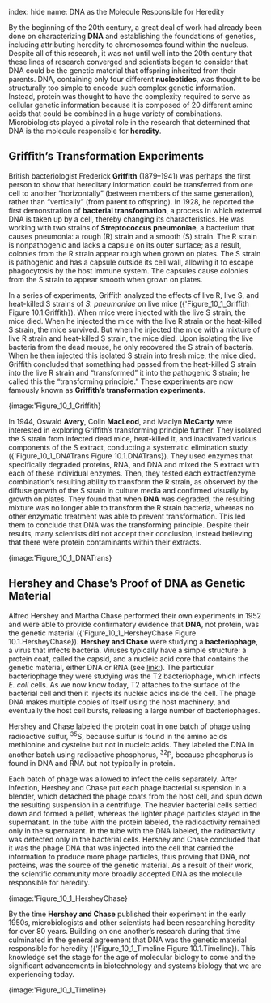 index: hide
name: DNA as the Molecule Responsible for Heredity

By the beginning of the 20th century, a great deal of work had already been done on characterizing  **DNA** and establishing the foundations of genetics, including attributing heredity to chromosomes found within the nucleus. Despite all of this research, it was not until well into the 20th century that these lines of research converged and scientists began to consider that DNA could be the genetic material that offspring inherited from their parents. DNA, containing only four different  **nucleotides**, was thought to be structurally too simple to encode such complex genetic information. Instead, protein was thought to have the complexity required to serve as cellular genetic information because it is composed of 20 different amino acids that could be combined in a huge variety of combinations. Microbiologists played a pivotal role in the research that determined that DNA is the molecule responsible for  **heredity**.

## Griffith’s Transformation Experiments

British bacteriologist Frederick  **Griffith** (1879–1941) was perhaps the first person to show that hereditary information could be transferred from one cell to another “horizontally” (between members of the same generation), rather than “vertically” (from parent to offspring). In 1928, he reported the first demonstration of  **bacterial transformation**, a process in which external DNA is taken up by a cell, thereby changing its characteristics. He was working with two strains of  **Streptococcus pneumoniae**, a bacterium that causes pneumonia: a rough (R) strain and a smooth (S) strain. The R strain is nonpathogenic and lacks a capsule on its outer surface; as a result, colonies from the R strain appear rough when grown on plates. The S strain is pathogenic and has a capsule outside its cell wall, allowing it to escape phagocytosis by the host immune system. The capsules cause colonies from the S strain to appear smooth when grown on plates.

In a series of experiments, Griffith analyzed the effects of live R, live S, and heat-killed S strains of  *S. pneumoniae* on live mice ({'Figure_10_1_Griffith Figure 10.1.Griffith}). When mice were injected with the live S strain, the mice died. When he injected the mice with the live R strain or the heat-killed S strain, the mice survived. But when he injected the mice with a mixture of live R strain and heat-killed S strain, the mice died. Upon isolating the live bacteria from the dead mouse, he only recovered the S strain of bacteria. When he then injected this isolated S strain into fresh mice, the mice died. Griffith concluded that something had passed from the heat-killed S strain into the live R strain and “transformed” it into the pathogenic S strain; he called this the “transforming principle.” These experiments are now famously known as  **Griffith’s transformation experiments**.


{image:'Figure_10_1_Griffith}
        

In 1944, Oswald  **Avery**, Colin  **MacLeod**, and Maclyn  **McCarty** were interested in exploring Griffith’s transforming principle further. They isolated the S strain from infected dead mice, heat-killed it, and inactivated various components of the S extract, conducting a systematic elimination study ({'Figure_10_1_DNATrans Figure 10.1.DNATrans}). They used enzymes that specifically degraded proteins, RNA, and DNA and mixed the S extract with each of these individual enzymes. Then, they tested each extract/enzyme combination’s resulting ability to transform the R strain, as observed by the diffuse growth of the S strain in culture media and confirmed visually by growth on plates. They found that when  **DNA** was degraded, the resulting mixture was no longer able to transform the R strain bacteria, whereas no other enzymatic treatment was able to prevent transformation. This led them to conclude that DNA was the transforming principle. Despite their results, many scientists did not accept their conclusion, instead believing that there were protein contaminants within their extracts.


{image:'Figure_10_1_DNATrans}
        

## Hershey and Chase’s Proof of DNA as Genetic Material

Alfred Hershey and Martha Chase performed their own experiments in 1952 and were able to provide confirmatory evidence that  **DNA**, not protein, was the genetic material ({'Figure_10_1_HersheyChase Figure 10.1.HersheyChase}). **Hershey and Chase** were studying a  **bacteriophage**, a virus that infects bacteria. Viruses typically have a simple structure: a protein coat, called the capsid, and a nucleic acid core that contains the genetic material, either DNA or RNA (see <link:>). The particular bacteriophage they were studying was the T2 bacteriophage, which infects  *E. coli* cells. As we now know today, T2 attaches to the surface of the bacterial cell and then it injects its nucleic acids inside the cell. The phage DNA makes multiple copies of itself using the host machinery, and eventually the host cell bursts, releasing a large number of bacteriophages.

Hershey and Chase labeled the protein coat in one batch of phage using radioactive sulfur, <sup>35</sup>S, because sulfur is found in the amino acids methionine and cysteine but not in nucleic acids. They labeled the DNA in another batch using radioactive phosphorus, <sup>32</sup>P, because phosphorus is found in DNA and RNA but not typically in protein.

Each batch of phage was allowed to infect the cells separately. After infection, Hershey and Chase put each phage bacterial suspension in a blender, which detached the phage coats from the host cell, and spun down the resulting suspension in a centrifuge. The heavier bacterial cells settled down and formed a pellet, whereas the lighter phage particles stayed in the supernatant. In the tube with the protein labeled, the radioactivity remained only in the supernatant. In the tube with the DNA labeled, the radioactivity was detected only in the bacterial cells. Hershey and Chase concluded that it was the phage DNA that was injected into the cell that carried the information to produce more phage particles, thus proving that DNA, not proteins, was the source of the genetic material. As a result of their work, the scientific community more broadly accepted DNA as the molecule responsible for heredity.


{image:'Figure_10_1_HersheyChase}
        

By the time  **Hershey and Chase** published their experiment in the early 1950s, microbiologists and other scientists had been researching heredity for over 80 years. Building on one another’s research during that time culminated in the general agreement that DNA was the genetic material responsible for heredity ({'Figure_10_1_Timeline Figure 10.1.Timeline}). This knowledge set the stage for the age of molecular biology to come and the significant advancements in biotechnology and systems biology that we are experiencing today.


{image:'Figure_10_1_Timeline}
        

